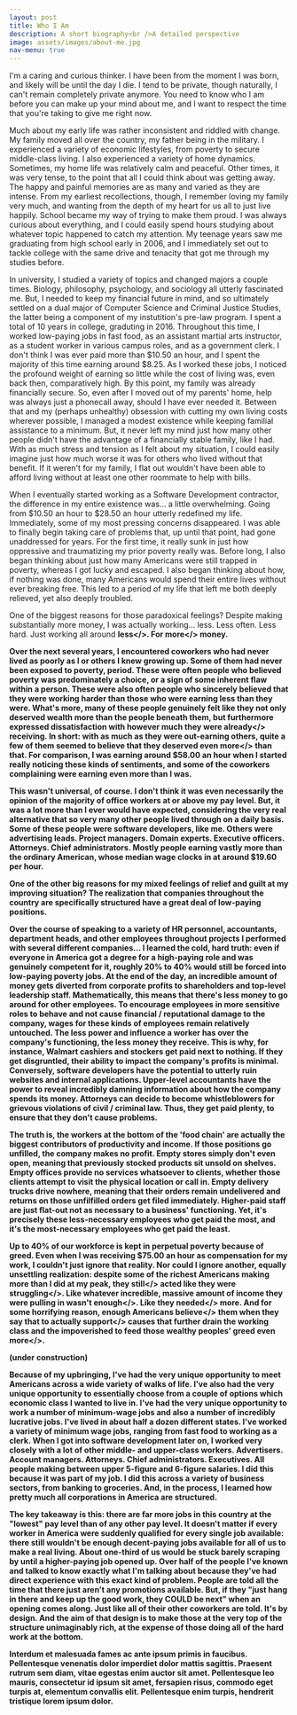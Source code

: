 ```yaml
---
layout: post
title: Who I Am
description: A short biography<br />A detailed perspective
image: assets/images/about-me.jpg
nav-menu: true
---
```


I'm a caring and curious thinker. I have been from the moment I was born, and likely will be until the day I die. I tend to be private, though naturally, I can't remain completely private anymore. You need to know who I am before you can make up your mind about me, and I want to respect the time that you're taking to give me right now.

Much about my early life was rather inconsistent and riddled with change. My family moved all over the country, my father being in the military. I experienced a variety of economic lifestyles, from poverty to secure middle-class living. I also experienced a variety of home dynamics. Sometimes, my home life was relatively calm and peaceful. Other times, it was very tense, to the point that all I could think about was getting away. The happy and painful memories are as many and varied as they are intense. From my earliest recollections, though, I remember loving my family very much, and wanting from the depth of my heart for us all to just live happily. School became my way of trying to make them proud. I was always curious about everything, and I could easily spend hours studying about whatever topic happened to catch my attention. My teenage years saw me graduating from high school early in 2006, and I immediately set out to tackle college with the same drive and tenacity that got me through my studies before.

In university, I studied a variety of topics and changed majors a couple times. Biology, philosophy, psychology, and sociology all utterly fascinated me. But, I needed to keep my financial future in mind, and so ultimately settled on a dual major of Computer Science and Criminal Justice Studies, the latter being a component of my instutition's pre-law program. I spent a total of 10 years in college, graduting in 2016. Throughout this time, I worked low-paying jobs in fast food, as an assistant martial arts instructor, as a student worker in various campus roles, and as a government clerk. I don't think I was ever paid more than $10.50 an hour, and I spent the majority of this time earning around $8.25. As I worked these jobs, I noticed the profound weight of earning so little while the cost of living was, even back then, comparatively high. By this point, my family was already financially secure. So, even after I moved out of my parents' home, help was always just a phonecall away, should I have ever needed it. Between that and my (perhaps unhealthy) obsession with cutting my own living costs wherever possible, I managed a modest existence while keeping familial assistance to a minimum. But, it never left my mind just how many other people didn't have the advantage of a financially stable family, like I had. With as much stress and tension as I felt about my situation, I could easily imagine just how much worse it was for others who lived without that benefit. If it weren't for my family, I flat out wouldn't have been able to afford living without at least one other roommate to help with bills.

When I eventually started working as a Software Development contractor, the difference in my entire existence was... a little overwhelming. Going from $10.50 an hour to $28.50 an hour utterly redefined my life. Immediately, some of my most pressing concerns disappeared. I was able to finally begin taking care of problems that, up until that point, had gone unaddressed for years. For the first time, it really sunk in just how oppressive and traumatizing my prior poverty really was. Before long, I also began thinking about just how many Americans were still trapped in poverty, whereas I got lucky and escaped. I also began thinking about how, if nothing was done, many Americans would spend their entire lives without ever breaking free. This led to a period of my life that left me both deeply relieved, yet also deeply troubled.

One of the biggest reasons for those paradoxical feelings? Despite making substantially more money, I was actually working... less. Less often. Less hard. Just working all around <b>less</>. For <b>more</> money.

Over the next several years, I encountered coworkers who had never lived as poorly as I or others I knew growing up. Some of them had never been exposed to poverty, period. These were often people who believed poverty was predominately a choice, or a sign of some inherent flaw within a person. These were also often people who sincerely believed that they were working harder than those who were earning less than they were. What's more, many of these people genuinely felt like they not only deserved wealth more than the people beneath them, but furthermore expressed dissatisfaction with however much they were <b>already</> receiving. In short: with as much as they were out-earning others, quite a few of them seemed to believe that they deserved <b>even more</> than that. For comparison, I was earning around $58.00 an hour when I started really noticing these kinds of sentiments, and some of the coworkers complaining were earning even more than I was.

This wasn't universal, of course. I don't think it was even necessarily the opinion of the majority of office workers at or above my pay level. But, it was a lot more than I ever would have expected, considering the very real alternative that so very many other people lived through on a daily basis. Some of these people were software developers, like me. Others were advertising leads. Project managers. Domain experts. Executive officers. Attorneys. Chief administrators. Mostly people earning vastly more than the ordinary American, whose median wage clocks in at around $19.60 per hour.

One of the other big reasons for my mixed feelings of relief and guilt at my improving situation? The realization that companies throughout the country are specifically structured have a great deal of low-paying positions.

Over the course of speaking to a variety of HR personnel, accountants, department heads, and other employees throughout projects I performed with several different companies... I learned the cold, hard truth: even if everyone in America got a degree for a high-paying role and was genuinely competent for it, roughly 20% to 40% would still be forced into low-paying poverty jobs. At the end of the day, an incredible amount of money gets diverted from corporate profits to shareholders and top-level leadership staff. Mathematically, this means that there's less money to go around for other employees. To encourage employees in more sensitive roles to behave and not cause financial / reputational damage to the company, wages for these kinds of employees remain relatively untouched. The less power and influence a worker has over the company's functioning, the less money they receive. This is why, for instance, Walmart cashiers and stockers get paid next to nothing. If they get disgruntled, their ability to impact the company's profits is minimal. Conversely, software developers have the potential to utterly ruin websites and internal applications. Upper-level accountants have the power to reveal incredibly damning information about how the company spends its money. Attorneys can decide to become whistleblowers for grievous violations of civil / criminal law. Thus, they get paid plenty, to ensure that they don't cause problems.

The truth is, the workers at the bottom of the 'food chain' are actually the biggest contributors of productivity and income. If those positions go unfilled, the company makes no profit. Empty stores simply don't even open, meaning that previously stocked products sit unsold on shelves. Empty offices provide no services whatsoever to clients, whether those clients attempt to visit the physical location or call in. Empty delivery trucks drive nowhere, meaning that their orders remain undelivered and returns on those unfilfilled orders get filed immediately. Higher-paid staff are just flat-out not as necessary to a business' functioning. Yet, it's precisely these less-necessary employees who get paid the most, and it's the most-necessary employees who get paid the least.

Up to 40% of our workforce is kept in perpetual poverty because of greed. Even when I was receiving $75.00 an hour as compensation for my work, I couldn't just ignore that reality. Nor could I ignore another, equally unsettling realization: despite some of the richest Americans making more than I did at my peak, they <b>still</> acted like they were <b>struggling</>. Like whatever incredible, massive amount of income they were pulling in <b>wasn't enough</>. Like they <b>needed</> more. And for some horrifying reason, enough Americans <b>believe</> them when they say that to actually <b>support</> causes that further drain the working class and the impoverished to feed those wealthy peoples' greed <b>even more</>.

(under construction)

Because of my upbringing, I've had the very unique opportunity to meet Americans across a wide variety of walks of life. I've also had the very unique opportunity to essentially choose from a couple of options which economic class I wanted to live in. I've had the very unique opportunity to work a number of minimum-wage jobs and also a number of incredibly lucrative jobs. I've lived in about half a dozen different states. I've worked a variety of minimum wage jobs, ranging from fast food to working as a clerk. When I got into software development later on, I worked very closely with a lot of other middle- and upper-class workers. Advertisers. Account managers. Attorneys. Chief administrators. Executives. All people making between upper 5-figure and 6-figure salaries. I did this because it was part of my job. I did this across a variety of business sectors, from banking to groceries. And, in the process, I learned how pretty much all corporations in America are structured.

The key takeaway is this: there are far more jobs in this country at the "lowest" pay level than of any other pay level. It doesn't matter if every worker in America were suddenly qualified for every single job available: there still wouldn't be enough decent-paying jobs available for all of us to make a real living. About one-third of us would be stuck barely scraping by until a higher-paying job opened up. Over half of the people I've known and talked to know exactly what I'm talking about because they've had direct experience with this exact kind of problem. People are told all the time that there just aren't any promotions available. But, if they "just hang in there and keep up the good work, they COULD be next" when an opening comes along. Just like all of their other coworkers are told. It's by design. And the aim of that design is to make those at the very top of the structure unimaginably rich, at the expense of those doing all of the hard work at the bottom.

Interdum et malesuada fames ac ante ipsum primis in faucibus. Pellentesque venenatis dolor imperdiet dolor mattis sagittis. Praesent rutrum sem diam, vitae egestas enim auctor sit amet. Pellentesque leo mauris, consectetur id ipsum sit amet, fersapien risus, commodo eget turpis at, elementum convallis elit. Pellentesque enim turpis, hendrerit tristique lorem ipsum dolor.
